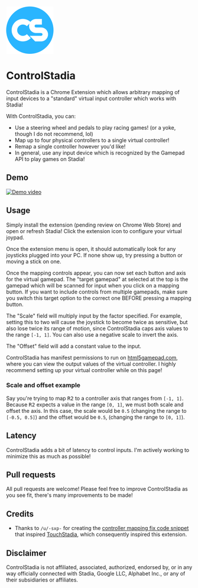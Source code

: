 ![ControlStadia logo](/img/cs-128.png?raw=true "ControlStadia logo")
# ControlStadia
ControlStadia is a Chrome Extension which allows arbitrary mapping of input devices to a "standard" virtual input controller which works with Stadia!

With ControlStadia, you can:

* Use a steering wheel and pedals to play racing games! (or a yoke, though I do not recommend, lol)
* Map up to four physical controllers to a single virtual controller!
* Remap a single controller however you'd like!
* In general, use any input device which is recognized by the Gamepad API to play games on Stadia!

## Demo
[![Demo video](https://img.youtube.com/vi/cgsf7KFBqUY/0.jpg)](https://www.youtube.com/watch?v=cgsf7KFBqUY)

## Usage
Simply install the extension (pending review on Chrome Web Store) and open or refresh Stadia! Click the extension icon to configure your virtual joypad.

Once the extension menu is open, it should automatically look for any joysticks plugged into your PC. If none show up, try pressing a button or moving a stick on one.

Once the mapping controls appear, you can now set each button and axis for the virtual gamepad. The "target gamepad" at selected at the top is the gamepad which will be scanned for input when you click on a mapping button. If you want to include controls from multiple gamepads, make sure you switch this target option to the correct one BEFORE pressing a mapping button.

The "Scale" field will multiply input by the factor specified. For example, setting this to two will cause the joystick to become twice as sensitive, but also lose twice its range of motion, since ControlStadia caps axis values to the range `[-1, 1]`. You can also use a negative scale to invert the axis.

The "Offset" field will add a constant value to the input.

ControlStadia has manifest permissions to run on [html5gamepad.com](https://html5gamepad.com), where you can view the output values of the virtual controller. I highly recommend setting up your virtual controller while on this page!

### Scale and offset example
Say you're trying to map <kbd>R2</kbd> to a controller axis that ranges from `[-1, 1]`. Because <kbd>R2</kbd> expects a value in the range `[0, 1]`, we must both scale and offset the axis. In this case, the scale would be `0.5` (changing the range to `[-0.5, 0.5]`) and the offset would be `0.5`, (changing the range to `[0, 1]`).

## Latency
ControlStadia adds a bit of latency to control inputs. I'm actively working to minimize this as much as possible!

## Pull requests
All pull requests are welcome! Please feel free to improve ControlStadia as you see fit, there's many improvements to be made!

## Credits
* Thanks to `/u/-sxp-` for creating the [controller mapping fix code snippet](https://www.reddit.com/r/Stadia/comments/f0zir0/its_almost_happening/fh209gm/) that inspired [TouchStadia](https://github.com/ihatecsv/TouchStadia), which consequently inspired this extension.


## Disclaimer
ControlStadia is not affiliated, associated, authorized, endorsed by, or in any way officially connected with Stadia, Google LLC, Alphabet Inc., or any of their subsidiaries or affiliates.
